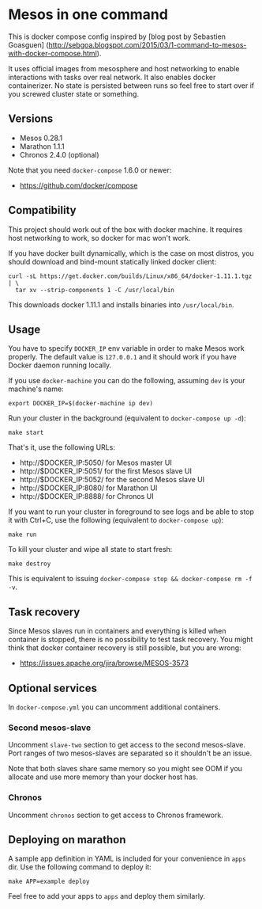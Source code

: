 # Mesos in one command

This is docker compose config inspired by [blog post by Sebastien Goasguen]
(http://sebgoa.blogspot.com/2015/03/1-command-to-mesos-with-docker-compose.html).

It uses official images from mesosphere and host networking to enable
interactions with tasks over real network. It also enables docker containerizer.
No state is persisted between runs so feel free to start over if you
screwed cluster state or something.

## Versions

* Mesos 0.28.1
* Marathon 1.1.1
* Chronos 2.4.0 (optional)

Note that you need `docker-compose` 1.6.0 or newer:

* https://github.com/docker/compose

## Compatibility

This project should work out of the box with docker machine. It requires
host networking to work, so docker for mac won't work.

If you have docker built dynamically, which is the case on most distros,
you should download and bind-mount statically linked docker client:

```
curl -sL https://get.docker.com/builds/Linux/x86_64/docker-1.11.1.tgz | \
  tar xv --strip-components 1 -C /usr/local/bin
```

This downloads docker 1.11.1 and installs binaries into `/usr/local/bin`.

## Usage

You have to specify `DOCKER_IP` env variable in order to make Mesos work
properly. The default value is `127.0.0.1` and it should work if you have
Docker daemon running locally.

If you use `docker-machine` you can do the following, assuming `dev` is your
machine's name:

```
export DOCKER_IP=$(docker-machine ip dev)
```

Run your cluster in the background (equivalent to `docker-compose up -d`):

```
make start
```

That's it, use the following URLs:

* http://$DOCKER_IP:5050/ for Mesos master UI
* http://$DOCKER_IP:5051/ for the first Mesos slave UI
* http://$DOCKER_IP:5052/ for the second Mesos slave UI
* http://$DOCKER_IP:8080/ for Marathon UI
* http://$DOCKER_IP:8888/ for Chronos UI

If you want to run your cluster in foreground to see logs and be able to stop
it with Ctrl+C, use the following (equivalent to `docker-compose up`):

```
make run
```

To kill your cluster and wipe all state to start fresh:

```
make destroy
```

This is equivalent to issuing `docker-compose stop && docker-compose rm -f -v`.

## Task recovery

Since Mesos slaves run in containers and everything is killed when container
is stopped, there is no possibility to test task recovery. You might think
that docker container recovery is still possible, but you are wrong:

* https://issues.apache.org/jira/browse/MESOS-3573

## Optional services

In `docker-compose.yml` you can uncomment additional containers.

### Second mesos-slave

Uncomment `slave-two` section to get access to the second mesos-slave. Port
ranges of two mesos-slaves are separated so it shouldn't be an issue.

Note that both slaves share same memory so you might see OOM if you allocate
and use more memory than your docker host has.

### Chronos

Uncomment `chronos` section to get access to Chronos framework.

## Deploying on marathon

A sample app definition in YAML is included for your convenience in `apps` dir.
Use the following command to deploy it:

```
make APP=example deploy
```

Feel free to add your apps to `apps` and deploy them similarly.
